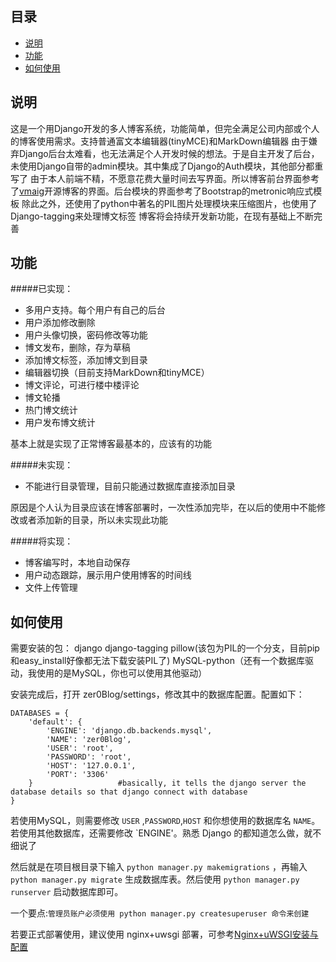 ## 目录
* [说明](#1)
* [功能](#2)
* [如何使用](#3)

## <a name="1">说明</a>

这是一个用Django开发的多人博客系统，功能简单，但完全满足公司内部或个人的博客使用需求。支持普通富文本编辑器(tinyMCE)和MarkDown编辑器
由于嫌弃Django后台太难看，也无法满足个人开发时候的想法。于是自主开发了后台，未使用Django自带的admin模块。其中集成了Django的Auth模块，其他部分都重写了
由于本人前端不精，不愿意花费大量时间去写界面。所以博客前台界面参考了[vmaig](http://www.vmaig.com/)开源博客的界面。后台模块的界面参考了Bootstrap的metronic响应式模板
除此之外，还使用了python中著名的PIL图片处理模块来压缩图片，也使用了Django-tagging来处理博文标签
博客将会持续开发新功能，在现有基础上不断完善

## <a name="2">功能</a>

#####已实现：
* 多用户支持。每个用户有自己的后台
* 用户添加修改删除
* 用户头像切换，密码修改等功能
* 博文发布，删除，存为草稿
* 添加博文标签，添加博文到目录
* 编辑器切换（目前支持MarkDown和tinyMCE）
* 博文评论，可进行楼中楼评论
* 博文轮播
* 热门博文统计
* 用户发布博文统计

基本上就是实现了正常博客最基本的，应该有的功能

#####未实现：
* 不能进行目录管理，目前只能通过数据库直接添加目录

原因是个人认为目录应该在博客部署时，一次性添加完毕，在以后的使用中不能修改或者添加新的目录，所以未实现此功能
 
#####将实现：
* 博客编写时，本地自动保存
* 用户动态跟踪，展示用户使用博客的时间线
* 文件上传管理

## <a name="3">如何使用</a>

需要安装的包：
django
django-tagging
pillow(该包为PIL的一个分支，目前pip和easy_install好像都无法下载安装PIL了)
MySQL-python（还有一个数据库驱动，我使用的是MySQL，你也可以使用其他驱动）

安装完成后，打开 zer0Blog/settings，修改其中的数据库配置。配置如下：

    DATABASES = {
        'default': {
            'ENGINE': 'django.db.backends.mysql',
            'NAME': 'zer0Blog',
            'USER': 'root',
            'PASSWORD': 'root',
            'HOST': '127.0.0.1',
            'PORT': '3306'
        }                   #basically, it tells the django server the database details so that django connect with database
    }

若使用MySQL，则需要修改 `USER` ,`PASSWORD`,`HOST` 和你想使用的数据库名 `NAME`。若使用其他数据库，还需要修改 `ENGINE'。熟悉 Django 的都知道怎么做，就不细说了

然后就是在项目根目录下输入 `python manager.py makemigrations` ，再输入 `python manager.py migrate` 生成数据库表。然后使用 `python manager.py runserver` 启动数据库即可。

一个要点:`管理员账户必须使用 python manager.py createsuperuser 命令来创建`

若要正式部署使用，建议使用 nginx+uwsgi 部署，可参考[Nginx+uWSGI安装与配置](http://mdba.cn/?p=109)
